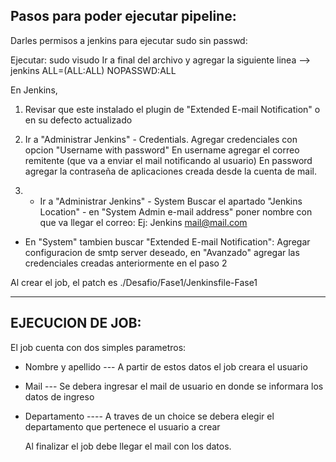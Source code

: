 Pasos para poder ejecutar pipeline:
-
Darles permisos a jenkins para ejecutar sudo sin passwd:

Ejecutar: sudo visudo
Ir a final del archivo y agregar la siguiente linea --> jenkins ALL=(ALL:ALL) NOPASSWD:ALL

En Jenkins,
1) Revisar que este instalado el plugin de "Extended E-mail Notification" o en su defecto actualizado
   
2) Ir a "Administrar Jenkins" - Credentials.
   Agregar credenciales con opcion "Username with password"
   En username agregar el correo remitente (que va a enviar el mail notificando al usuario)
   En password agregar la contraseña de aplicaciones creada desde la cuenta de mail.
   
3) - Ir a "Administrar Jenkins" - System
   Buscar el apartado "Jenkins Location" - en "System Admin e-mail address" poner nombre con que va llegar el correo:
   Ej: Jenkins <mail@mail.com>

  - En "System" tambien buscar "Extended E-mail Notification":
    Agregar configuracion de smtp server deseado, en "Avanzado" agregar las credenciales creadas anteriormente en el paso 2

Al crear el job, el patch es ./Desafio/Fase1/Jenkinsfile-Fase1



------------------------------------------------------------------------------------------------------------------------------

EJECUCION DE JOB:
-
El job cuenta con dos simples parametros:
- Nombre y apellido --- A partir de estos datos el job creara el usuario
- Mail --- Se debera ingresar el mail de usuario en donde se informara los datos de ingreso
- Departamento ---- A traves de un choice se debera elegir el departamento que pertenece el usuario a crear

  Al finalizar el job debe llegar el mail con los datos.
   
